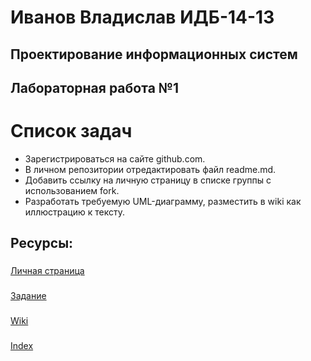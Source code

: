 # Иванов Владислав ИДБ-14-13
## Проектирование информационных систем
## Лабораторная работа №1
# Список задач
* Зарегистрироваться на сайте github.com.
* В личном репозитории отредактировать файл readme.md.
* Добавить ссылку на личную страницу в списке группы с использованием fork.
* Разработать требуемую UML-диаграмму, разместить в wiki как иллюстрацию к тексту.
## Ресурсы:
### 
<a href="https://github.com/ironosier">Личная страница</a>
### 
<a href="https://github.com/ironosier/ivanovvlad.github.io/wiki/Лабораторная-1.">Задание</a>
### 
<a href="https://github.com/ironosier/ivanovvlad.github.io/wiki">Wiki</a>
### 
<a href="https://ironosier.github.io/ivanovvlad.github.io/index.html">Index</a>
